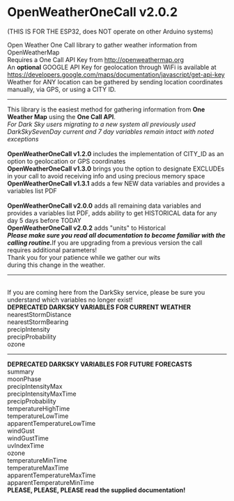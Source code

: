 # OpenWeatherOneCall v2.0.2
(THIS IS FOR THE ESP32, does NOT operate on other Arduino systems)

Open Weather One Call library to gather weather information from OpenWeatherMap
<br>Requires a One Call API Key from http://openweathermap.org<br>An <strong>optional</strong> GOOGLE API Key for geolocation through WiFi is available at https://developers.google.com/maps/documentation/javascript/get-api-key<br>Weather for ANY location can be gathered by sending location coordinates manually, via GPS, or using a CITY ID.
<hr>
This library is the easiest method for gathering information from <strong>One Weather Map</strong> using the <strong>One Call API</strong>.<br><cite>For Dark Sky users migrating to a new system all previously used DarkSkySevenDay current and 7 day variables remain intact with noted exceptions</cite><br><br><strong>OpenWeatherOneCall v1.2.0</strong> includes the implementation of CITY_ID as an option to geolocation or GPS coordinates <br><strong>OpenWeatherOneCall v1.3.0</strong> brings you the option to designate EXCLUDEs in your call to avoid receiving info and using precious memory space <br><strong>OpenWeatherOneCall v1.3.1</strong> adds a few NEW data variables and provides a variables list PDF<br><br><strong>OpenWeatherOneCall v2.0.0</strong> adds all remaining data variables and provides a variables list PDF, adds ability to get HISTORICAL data for any day 5 days before TODAY<br><strong>OpenWeatherOneCall v2.0.2</strong> adds "units" to Historical<strong><cite><br>Please make sure you read all documentation to become familiar with the calling routine.</cite></strong>If you are upgrading from a previous version the call requires additional parameters!<br>Thank you for your patience while we gather our wits<br>during this change in the weather.<br><hr>

<br>If you are coming here from the DarkSky service, please be sure you understand which variables no longer exist!<br>
<strong>**DEPRECATED DARKSKY VARIABLES FOR CURRENT WEATHER**</strong><br>
nearestStormDistance<br>nearestStormBearing<br>precipIntensity<br>precipProbability<br>ozone<br><hr>
<strong>**DEPRECATED DARKSKY VARIABLES FOR FUTURE FORECASTS**</strong><br>
summary<br>moonPhase<br>precipIntensityMax<br>precipIntensityMaxTime<br>precipProbability<br>temperatureHighTime<br>temperatureLowTime<br>apparentTemperatureLowTime<br>windGust<br>windGustTime<br>uvIndexTime<br>ozone<br>temperatureMinTime<br>temperatureMaxTime<br>apparentTemperatureMaxTime<br>apparentTemperatureMinTime<br>
<strong>PLEASE, PLEASE, PLEASE read the supplied documentation!</strong>
